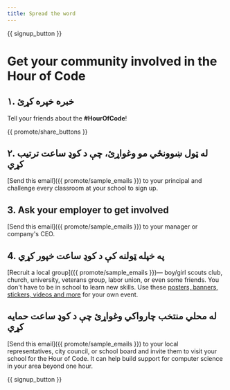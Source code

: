 ```yaml
---
title: Spread the word
---
```


{{ signup_button }}

# Get your community involved in the Hour of Code

## ۱. خبره خپره کړئ

Tell your friends about the **#HourOfCode**!

{{ promote/share_buttons }}

## ۲. له ټول ښوونځي مو وغواړئ، چې د کوډ ساعت ترتيب کړي

[Send this email]({{ promote/sample_emails }}) to your principal and challenge every classroom at your school to sign up.

## 3. Ask your employer to get involved

[Send this email]({{ promote/sample_emails }}) to your manager or company's CEO.

## 4. په خپله ټولنه کې د کوډ ساعت خپور کړي

[Recruit a local group]({{ promote/sample_emails }})— boy/girl scouts club, church, university, veterans group, labor union, or even some friends. You don't have to be in school to learn new skills. Use these [posters, banners, stickers, videos and more](/promote/resources) for your own event.

## له محلي منتخب چارواکي وغواړئ چې د کوډ ساعت حمايه کړي

[Send this email]({{ promote/sample_emails }}) to your local representatives, city council, or school board and invite them to visit your school for the Hour of Code. It can help build support for computer science in your area beyond one hour.

{{ signup_button }}
